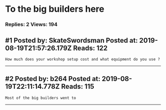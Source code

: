 # To the big builders here

### Replies: 2 Views: 194

## \#1 Posted by: SkateSwordsman Posted at: 2019-08-19T21:57:26.179Z Reads: 122

```
How much does your workshop setup cost and what equipment do you use ?
```

---
## \#2 Posted by: b264 Posted at: 2019-08-19T22:11:14.778Z Reads: 115

```
Most of the big builders went to
```

---
